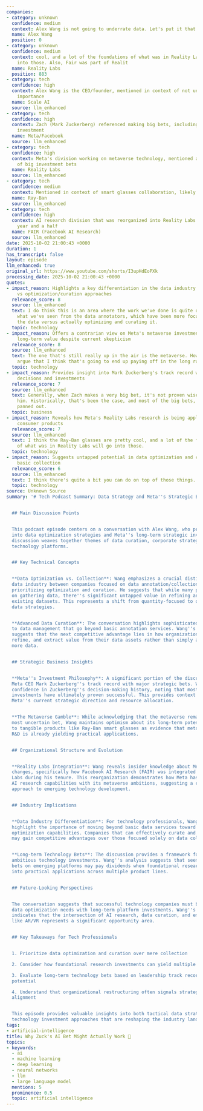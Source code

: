 ```yaml
---
companies:
- category: unknown
  confidence: medium
  context: Alex Wang is not going to underrate data. Let's put it that
  name: Alex Wang
  position: 0
- category: unknown
  confidence: medium
  context: cool, and a lot of the foundations of what was in Reality Labs will go
    into those. Also, Fair was part of Realit
  name: Reality Labs
  position: 883
- category: tech
  confidence: high
  context: Alex Wang is the CEO/founder, mentioned in context of not underrating data
    importance
  name: Scale AI
  source: llm_enhanced
- category: tech
  confidence: high
  context: Zach (Mark Zuckerberg) referenced making big bets, including metaverse
    investment
  name: Meta/Facebook
  source: llm_enhanced
- category: tech
  confidence: high
  context: Meta's division working on metaverse technology, mentioned as recipient
    of big investment bets
  name: Reality Labs
  source: llm_enhanced
- category: tech
  confidence: medium
  context: Mentioned in context of smart glasses collaboration, likely with Meta
  name: Ray-Ban
  source: llm_enhanced
- category: tech
  confidence: high
  context: AI research division that was reorganized into Reality Labs for about a
    year and a half
  name: FAIR (Facebook AI Research)
  source: llm_enhanced
date: 2025-10-02 21:00:43 +0000
duration: 1
has_transcript: false
layout: episode
llm_enhanced: true
original_url: https://www.youtube.com/shorts/I3upHdEoPXk
processing_date: 2025-10-02 21:00:43 +0000
quotes:
- impact_reason: Highlights a key differentiation in the data industry between collection
    vs optimization/curation approaches
  relevance_score: 8
  source: llm_enhanced
  text: I do think this is an area where the work we've done is quite different from
    what we've seen from the data annotators, which have been more focused on collecting
    the data versus actually optimizing and curating it.
  topic: technology
- impact_reason: Offers a contrarian view on Meta's metaverse investment, suggesting
    long-term value despite current skepticism
  relevance_score: 8
  source: llm_enhanced
  text: The one that's still really up in the air is the metaverse. However, I would
    argue that I think that's going to end up paying off in the long run.
  topic: technology
- impact_reason: Provides insight into Mark Zuckerberg's track record with major strategic
    decisions and investments
  relevance_score: 7
  source: llm_enhanced
  text: Generally, when Zach makes a very big bet, it's not proven wise to bet against
    him. Historically, that's been the case, and most of the big bets, I think, have
    panned out.
  topic: business
- impact_reason: Reveals how Meta's Reality Labs research is being applied to practical
    consumer products
  relevance_score: 7
  source: llm_enhanced
  text: I think the Ray-Ban glasses are pretty cool, and a lot of the foundations
    of what was in Reality Labs will go into those.
  topic: technology
- impact_reason: Suggests untapped potential in data optimization and curation beyond
    basic collection
  relevance_score: 6
  source: llm_enhanced
  text: I think there's quite a bit you can do on top of those things.
  topic: technology
source: Unknown Source
summary: '# Tech Podcast Summary: Data Strategy and Meta''s Strategic Bets


  ## Main Discussion Points


  This podcast episode centers on a conversation with Alex Wang, who provides insights
  into data optimization strategies and Meta''s long-term strategic investments. The
  discussion weaves together themes of data curation, corporate strategy, and emerging
  technology platforms.


  ## Key Technical Concepts


  **Data Optimization vs. Collection**: Wang emphasizes a crucial distinction in the
  data industry between companies focused on data annotation/collection versus those
  prioritizing optimization and curation. He suggests that while many players concentrate
  on gathering data, there''s significant untapped value in refining and optimizing
  existing datasets. This represents a shift from quantity-focused to quality-focused
  data strategies.


  **Advanced Data Curation**: The conversation highlights sophisticated approaches
  to data management that go beyond basic annotation services. Wang''s perspective
  suggests that the next competitive advantage lies in how organizations process,
  refine, and extract value from their data assets rather than simply accumulating
  more data.


  ## Strategic Business Insights


  **Meta''s Investment Philosophy**: A significant portion of the discussion analyzes
  Meta CEO Mark Zuckerberg''s track record with major strategic bets. Wang expresses
  confidence in Zuckerberg''s decision-making history, noting that most large-scale
  investments have ultimately proven successful. This provides context for understanding
  Meta''s current strategic direction and resource allocation.


  **The Metaverse Gamble**: While acknowledging that the metaverse remains Meta''s
  most uncertain bet, Wang maintains optimism about its long-term potential. He points
  to tangible products like Ray-Ban smart glasses as evidence that metaverse-related
  R&D is already yielding practical applications.


  ## Organizational Structure and Evolution


  **Reality Labs Integration**: Wang reveals insider knowledge about Meta''s organizational
  changes, specifically how Facebook AI Research (FAIR) was integrated into Reality
  Labs during his tenure. This reorganization demonstrates how Meta has aligned its
  AI research capabilities with its metaverse ambitions, suggesting a coordinated
  approach to emerging technology development.


  ## Industry Implications


  **Data Industry Differentiation**: For technology professionals, Wang''s insights
  highlight the importance of moving beyond basic data services toward sophisticated
  optimization capabilities. Companies that can effectively curate and refine data
  may gain competitive advantages over those focused solely on data collection.


  **Long-term Technology Bets**: The discussion provides a framework for evaluating
  ambitious technology investments. Wang''s analysis suggests that seemingly risky
  bets on emerging platforms may pay dividends when foundational research translates
  into practical applications across multiple product lines.


  ## Future-Looking Perspectives


  The conversation suggests that successful technology companies must balance immediate
  data optimization needs with long-term platform investments. Wang''s perspective
  indicates that the intersection of AI research, data curation, and emerging platforms
  like AR/VR represents a significant opportunity area.


  ## Key Takeaways for Tech Professionals


  1. Prioritize data optimization and curation over mere collection

  2. Consider how foundational research investments can yield multiple practical applications

  3. Evaluate long-term technology bets based on leadership track records and cross-platform
  potential

  4. Understand that organizational restructuring often signals strategic priority
  alignment


  This episode provides valuable insights into both tactical data strategy and strategic
  technology investment approaches that are reshaping the industry landscape.'
tags:
- artificial-intelligence
title: Why Zuck's AI Bet Might Actually Work 🎲
topics:
- keywords:
  - ai
  - machine learning
  - deep learning
  - neural networks
  - llm
  - large language model
  mentions: 5
  prominence: 0.5
  topic: artificial intelligence
---
```


<!-- Episode automatically generated from analysis data -->
<!-- Processing completed: 2025-10-02 21:00:43 UTC -->
